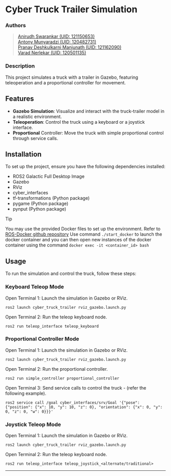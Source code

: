 # Cyber Truck Trailer Simulation

### Authors
> [Anirudh Swarankar (UID: 121150653)](mailto:aniswa@umd.edu)<br>
> [Antony Munyaradzi (UID: 120482731)](mailto:mantony2@umd.edu)<br>
> [Pranav Deshkulkarni Manjunath (UID: 121162090)](mailto:pdeshaku@umd.edu)<br>
> [Varad Nerlekar (UID: 120501135)](mailto:nerlekar@umd.edu)<br>


### Description
This project simulates a truck with a trailer in Gazebo, featuring teleoperation and a proportional controller for movement.

## Features
- **Gazebo Simulation**: Visualize and interact with the truck-trailer model in a realistic environment.
- **Teleoperation**: Control the truck using a keyboard or a joystick interface.
- **Proportional** Controller: Move the truck with simple proportional control through service calls.

## Installation
To set up the project, ensure you have the following dependencies installed:

- ROS2 Galactic Full Desktop Image
- Gazebo
- RViz
- cyber_interfaces
- tf-transformations (Python package)
- pygame (Python package)
- pynput (Python package)

>[!TIP]
> You may use the provided Docker files to set up the environment.
> Refer to [ROS-Docker github repository](https://github.com/VaradNerlekarUMD/ROS-Docker/tree/main)
> Use command `./start_docker` to launch the docker container and you can then open new instances of the docker container using the command `docker exec -it <container_id> bash`

## Usage
To run the simulation and control the truck, follow these steps:

### Keyboard Teleop Mode
Open Terminal 1: Launch the simulation in Gazebo or RViz.
```
ros2 launch cyber_truck_trailer rviz_gazebo.launch.py
```

Open Terminal 2: Run the teleop keyboard node.
```
ros2 run teleop_interface teleop_keyboard
```

### Proportional Controller Mode
Open Terminal 1: Launch the simulation in Gazebo or RViz.
```
ros2 launch cyber_truck_trailer rviz_gazebo.launch.py
```

Open Terminal 2: Run the proportional controller.
```
ros2 run simple_controller proportional_controller
```

Open Terminal 3: Send service calls to control the truck - (refer the following example).
```
ros2 service call /goal cyber_interfaces/srv/Goal '{"pose": {"position": {"x": 10, "y": 10, "z": 0}, "orientation": {"x": 0, "y": 0, "z": 0, "w": 0}}}'
```

### Joystick Teleop Mode
Open Terminal 1: Launch the simulation in Gazebo or RViz.
```
ros2 launch cyber_truck_trailer rviz_gazebo.launch.py
```

Open Terminal 2: Run the teleop keyboard node.
```
ros2 run teleop_interface teleop_joystick_<alternate/traditional>
```

---
